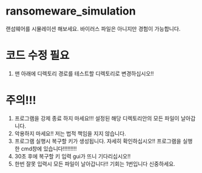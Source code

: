 # ransomeware_simulation
랜섬웨어를 시뮬레이션 해보세요. 바이러스 파일은 아니지만 경험이 가능합니다.

# 코드 수정 필요
1. 맨 아래에 디렉토리 경로를 테스트할 디렉토리로 변경하십시오!!

# 주의!!!
1. 프로그램을 강제 종료 하지 마세요!!! 설정된 해당 디렉토리안의 모든 파일이 날아갑니다.
2. 악용하지 마세요!! 저는 법적 책임을 지지 않습니다.
3. 프로그램 실행시 복구할 키가 생성됩니다. 자세히 확인하십시오!! 프로그램을 실행한 cmd창에 있습니다!!!!!!!!!
4. 30초 후에 복구할 키 입력 gui가 뜨니 기다리십시오!!
5. 한번 잘못 입력시 모든 파일이 날아갑니다!! 기회는 1번입니다 신중하세요.
